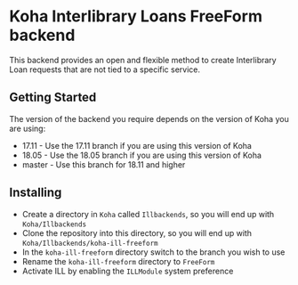# Koha Interlibrary Loans FreeForm backend

This backend provides an open and flexible method to create Interlibrary Loan requests that are not tied to a specific service.

## Getting Started

The version of the backend you require depends on the version of Koha you are using:
* 17.11 - Use the 17.11 branch if you are using this version of Koha
* 18.05 - Use the 18.05 branch if you are using this version of Koha
* master - Use this branch for 18.11 and higher

## Installing

* Create a directory in `Koha` called `Illbackends`, so you will end up with `Koha/Illbackends`
* Clone the repository into this directory, so you will end up with `Koha/Illbackends/koha-ill-freeform`
* In the `koha-ill-freeform` directory switch to the branch you wish to use
* Rename the `koha-ill-freeform` directory to `FreeForm`
* Activate ILL by enabling the `ILLModule` system preference
